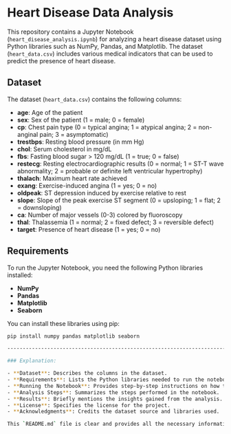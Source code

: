# Heart Disease Data Analysis

This repository contains a Jupyter Notebook (`heart_disease_analysis.ipynb`) for analyzing a heart disease dataset using Python libraries such as NumPy, Pandas, and Matplotlib. The dataset (`heart_data.csv`) includes various medical indicators that can be used to predict the presence of heart disease.

## Dataset

The dataset (`heart_data.csv`) contains the following columns:

- **age**: Age of the patient
- **sex**: Sex of the patient (1 = male; 0 = female)
- **cp**: Chest pain type (0 = typical angina; 1 = atypical angina; 2 = non-anginal pain; 3 = asymptomatic)
- **trestbps**: Resting blood pressure (in mm Hg)
- **chol**: Serum cholesterol in mg/dL
- **fbs**: Fasting blood sugar > 120 mg/dL (1 = true; 0 = false)
- **restecg**: Resting electrocardiographic results (0 = normal; 1 = ST-T wave abnormality; 2 = probable or definite left ventricular hypertrophy)
- **thalach**: Maximum heart rate achieved
- **exang**: Exercise-induced angina (1 = yes; 0 = no)
- **oldpeak**: ST depression induced by exercise relative to rest
- **slope**: Slope of the peak exercise ST segment (0 = upsloping; 1 = flat; 2 = downsloping)
- **ca**: Number of major vessels (0-3) colored by fluoroscopy
- **thal**: Thalassemia (1 = normal; 2 = fixed defect; 3 = reversible defect)
- **target**: Presence of heart disease (1 = yes; 0 = no)

## Requirements

To run the Jupyter Notebook, you need the following Python libraries installed:

- **NumPy**
- **Pandas**
- **Matplotlib**
- **Seaborn**

You can install these libraries using pip:

```bash
pip install numpy pandas matplotlib seaborn

--------------------------------------------------------------------------------------------------------------------------------------------------------------------------------------------

### Explanation:

- **Dataset**: Describes the columns in the dataset.
- **Requirements**: Lists the Python libraries needed to run the notebook.
- **Running the Notebook**: Provides step-by-step instructions on how to clone the repository and run the Jupyter Notebook.
- **Analysis Steps**: Summarizes the steps performed in the notebook.
- **Results**: Briefly mentions the insights gained from the analysis.
- **License**: Specifies the license for the project.
- **Acknowledgments**: Credits the dataset source and libraries used.

This `README.md` file is clear and provides all the necessary information for someone to understand and run the analysis.


